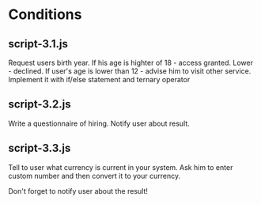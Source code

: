 # Conditions
script-3.1.js
--------------
Request users birth year. If his age is highter of 18 - access granted. Lower - declined. If user's age is lower than 12 - advise him to visit other service. Implement it with if/else statement and ternary operator

script-3.2.js
--------------
Write a questionnaire of hiring. Notify user about result.

script-3.3.js
--------------
Tell to user what currency is current in your system. Ask him to enter custom number and then convert it to your currency.

Don't forget to notify user about the result!